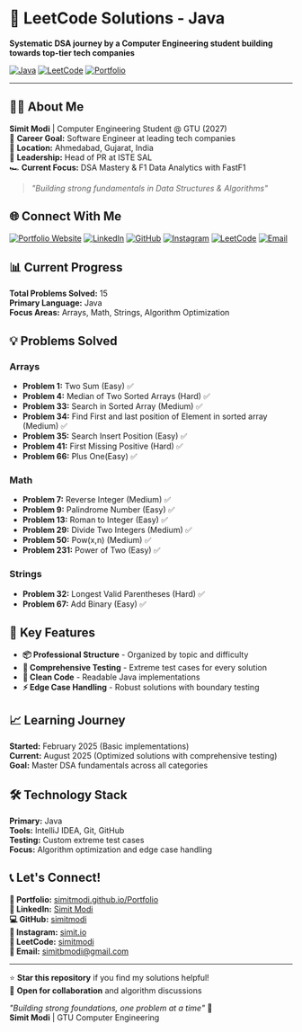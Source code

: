 # 🚀 LeetCode Solutions - Java

**Systematic DSA journey by a Computer Engineering student building towards top-tier tech companies**

[![Java](https://img.shields.io/badge/Java-ED8B00?style=for-the-badge&logo=java&logoColor=white)](https://www.java.com/)
[![LeetCode](https://img.shields.io/badge/LeetCode-FFA116?style=for-the-badge&logo=LeetCode&logoColor=black)](https://leetcode.com/u/simitmodi)
[![Portfolio](https://img.shields.io/badge/Portfolio-FF5722?style=for-the-badge&logo=todoist&logoColor=white)](https://simitmodi.github.io/Portfolio)

---

## 👨‍💻 About Me

**Simit Modi** | Computer Engineering Student @ GTU (2027)  
🎯 **Career Goal:** Software Engineer at leading tech companies  
📍 **Location:** Ahmedabad, Gujarat, India  
💼 **Leadership:** Head of PR at ISTE SAL  
🏎️ **Current Focus:** DSA Mastery & F1 Data Analytics with FastF1  

> *"Building strong fundamentals in Data Structures & Algorithms"*

## 🌐 Connect With Me

[![Portfolio Website](https://img.shields.io/badge/🌟_Portfolio-Visit_Website-blue?style=for-the-badge)](https://simitmodi.github.io/Portfolio)
[![LinkedIn](https://img.shields.io/badge/LinkedIn-0077B5?style=for-the-badge&logo=linkedin&logoColor=white)](https://linkedin.com/in/simitmodi)
[![GitHub](https://img.shields.io/badge/GitHub-100000?style=for-the-badge&logo=github&logoColor=white)](https://github.com/simitmodi)
[![Instagram](https://img.shields.io/badge/Instagram-E4405F?style=for-the-badge&logo=instagram&logoColor=white)](https://instagram.com/simit.io)
[![LeetCode](https://img.shields.io/badge/LeetCode-FFA116?style=for-the-badge&logo=LeetCode&logoColor=black)](https://leetcode.com/u/simitmodi)
[![Email](https://img.shields.io/badge/Email-D14836?style=for-the-badge&logo=gmail&logoColor=white)](mailto:simit.modi@gmail.com)

## 📊 Current Progress

**Total Problems Solved:** 15  
**Primary Language:** Java  
**Focus Areas:** Arrays, Math, Strings, Algorithm Optimization  


## 💡 Problems Solved

### Arrays
- **Problem 1:** Two Sum (Easy) ✅
- **Problem 4:** Median of Two Sorted Arrays (Hard) ✅
- **Problem 33:** Search in Sorted Array (Medium) ✅
- **Problem 34:** Find First and last position of Element in sorted array (Medium) ✅
- **Problem 35:** Search Insert Position (Easy) ✅
- **Problem 41:** First Missing Positive (Hard) ✅
- **Problem 66:** Plus One(Easy) ✅

### Math
- **Problem 7:** Reverse Integer (Medium) ✅
- **Problem 9:** Palindrome Number (Easy) ✅
- **Problem 13:** Roman to Integer (Easy) ✅
- **Problem 29:** Divide Two Integers (Medium) ✅
- **Problem 50:** Pow(x,n) (Medium) ✅
- **Problem 231:** Power of Two (Easy) ✅

### Strings
- **Problem 32:** Longest Valid Parentheses (Hard) ✅
- **Problem 67:** Add Binary (Easy) ✅

## 🎯 Key Features

- **📦 Professional Structure** - Organized by topic and difficulty
- **🧪 Comprehensive Testing** - Extreme test cases for every solution
- **📝 Clean Code** - Readable Java implementations
- **⚡ Edge Case Handling** - Robust solutions with boundary testing

## 📈 Learning Journey

**Started:** February 2025 (Basic implementations)  
**Current:** August 2025 (Optimized solutions with comprehensive testing)  
**Goal:** Master DSA fundamentals across all categories

## 🛠️ Technology Stack

**Primary:** Java  
**Tools:** IntelliJ IDEA, Git, GitHub  
**Testing:** Custom extreme test cases  
**Focus:** Algorithm optimization and edge case handling  

## 📞 Let's Connect!

**🌟 Portfolio:** [simitmodi.github.io/Portfolio](https://simitmodi.github.io/Portfolio)  
**💼 LinkedIn:** [Simit Modi](https://linkedin.com/in/simitmodi)  
**💻 GitHub:** [simitmodi](https://github.com/simitmodi)  
**📸 Instagram:** [simit.io](https://instagram.com/simit.io)  
**🧩 LeetCode:** [simitmodi](https://leetcode.com/u/simitmodi)  
**📧 Email:** [simitbmodi@gmail.com](mailto:simit.modi@gmail.com)  

---

⭐ **Star this repository** if you find my solutions helpful!  
🤝 **Open for collaboration** and algorithm discussions  

*"Building strong foundations, one problem at a time"* 🎯  
**Simit Modi** | GTU Computer Engineering

